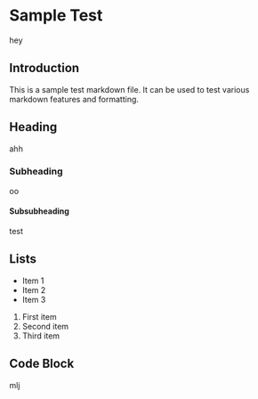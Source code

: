 # Sample Test
hey

## Introduction
This is a sample test markdown file. It can be used to test various markdown features and formatting.

## Heading
ahh

### Subheading
oo

#### Subsubheading
test

## Lists
- Item 1
- Item 2
- Item 3

1. First item
2. Second item
3. Third item

## Code Block
mlj

